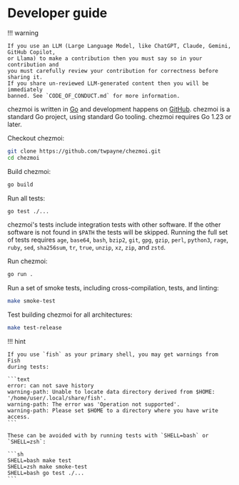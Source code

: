 # Developer guide

!!! warning

    If you use an LLM (Large Language Model, like ChatGPT, Claude, Gemini, GitHub Copilot,
    or Llama) to make a contribution then you must say so in your contribution and
    you must carefully review your contribution for correctness before sharing it.
    If you share un-reviewed LLM-generated content then you will be immediately
    banned. See `CODE_OF_CONDUCT.md` for more information.

chezmoi is written in [Go](https://golang.org) and development happens on
[GitHub](https://github.com). chezmoi is a standard Go project, using standard
Go tooling. chezmoi requires Go 1.23 or later.

Checkout chezmoi:

```sh
git clone https://github.com/twpayne/chezmoi.git
cd chezmoi
```

Build chezmoi:

```sh
go build
```

Run all tests:

```sh
go test ./...
```

chezmoi's tests include integration tests with other software. If the other
software is not found in `$PATH` the tests will be skipped. Running the full set
of tests requires `age`, `base64`, `bash`, `bzip2`, `git`, `gpg`, `gzip`,
`perl`, `python3`, `rage`, `ruby`, `sed`, `sha256sum`, `tr`, `true`, `unzip`,
`xz`, `zip`, and `zstd`.

Run chezmoi:

```sh
go run .
```

Run a set of smoke tests, including cross-compilation, tests, and linting:

```sh
make smoke-test
```

Test building chezmoi for all architectures:

```sh
make test-release
```

!!! hint

    If you use `fish` as your primary shell, you may get warnings from Fish
    during tests:

    ```text
    error: can not save history
    warning-path: Unable to locate data directory derived from $HOME: '/home/user/.local/share/fish'.
    warning-path: The error was 'Operation not supported'.
    warning-path: Please set $HOME to a directory where you have write access.
    ```

    These can be avoided with by running tests with `SHELL=bash` or `SHELL=zsh`:

    ```sh
    SHELL=bash make test
    SHELL=zsh make smoke-test
    SHELL=bash go test ./...
    ```
